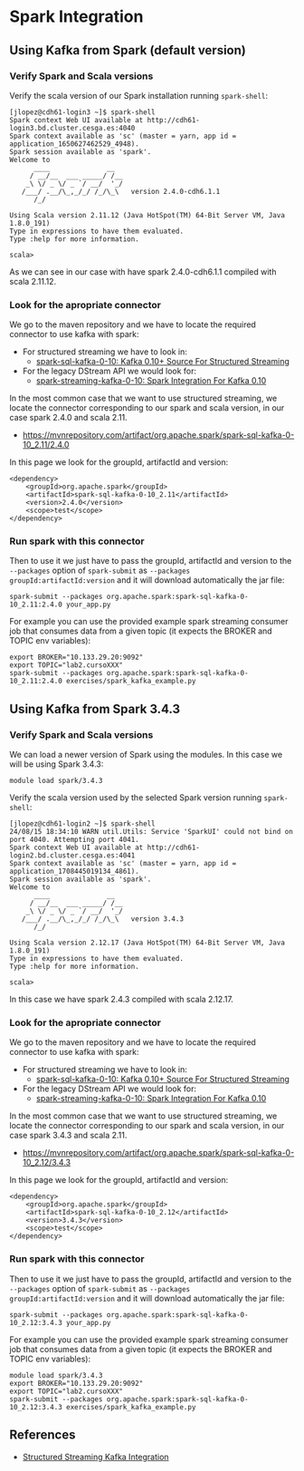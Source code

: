 # Spark Integration
## Using Kafka from Spark (default version)
### Verify Spark and Scala versions
Verify the scala version of our Spark installation running `spark-shell`:
```
[jlopez@cdh61-login3 ~]$ spark-shell
Spark context Web UI available at http://cdh61-login3.bd.cluster.cesga.es:4040
Spark context available as 'sc' (master = yarn, app id = application_1650627462529_4948).
Spark session available as 'spark'.
Welcome to
      ____              __
     / __/__  ___ _____/ /__
    _\ \/ _ \/ _ `/ __/  '_/
   /___/ .__/\_,_/_/ /_/\_\   version 2.4.0-cdh6.1.1
      /_/

Using Scala version 2.11.12 (Java HotSpot(TM) 64-Bit Server VM, Java 1.8.0_191)
Type in expressions to have them evaluated.
Type :help for more information.

scala>
```
As we can see in our case with have spark 2.4.0-cdh6.1.1 compiled with scala 2.11.12.

### Look for the apropriate connector
We go to the maven repository and we have to locate the required connector to use kafka with spark:
- For structured streaming we have to look in:
   - [spark-sql-kafka-0-10: Kafka 0.10+ Source For Structured Streaming](https://mvnrepository.com/artifact/org.apache.spark/spark-sql-kafka-0-10)
- For the legacy DStream API we would look for:
   - [spark-streaming-kafka-0-10: Spark Integration For Kafka 0.10](https://mvnrepository.com/artifact/org.apache.spark/spark-streaming-kafka-0-10)

In the most common case that we want to use structured streaming, we locate the connector corresponding to our spark and scala version, in our case spark 2.4.0 and scala 2.11.
- https://mvnrepository.com/artifact/org.apache.spark/spark-sql-kafka-0-10_2.11/2.4.0

In this page we look for the groupId, artifactId and version:
```
<dependency>
    <groupId>org.apache.spark</groupId>
    <artifactId>spark-sql-kafka-0-10_2.11</artifactId>
    <version>2.4.0</version>
    <scope>test</scope>
</dependency>
```

### Run spark with this connector
Then to use it we just have to pass the groupId, artifactId and version to the `--packages` option of `spark-submit` as `--packages groupId:artifactId:version` and it will download automatically the jar file:
```
spark-submit --packages org.apache.spark:spark-sql-kafka-0-10_2.11:2.4.0 your_app.py
```

For example you can use the provided example spark streaming consumer job that consumes data from a given topic (it expects the BROKER and TOPIC env variables):
```
export BROKER="10.133.29.20:9092"
export TOPIC="lab2.cursoXXX"
spark-submit --packages org.apache.spark:spark-sql-kafka-0-10_2.11:2.4.0 exercises/spark_kafka_example.py
```

## Using Kafka from Spark 3.4.3
### Verify Spark and Scala versions
We can load a newer version of Spark using the modules. In this case we will be using Spark 3.4.3:
```
module load spark/3.4.3
```

Verify the scala version used by the selected Spark version running `spark-shell`:
```
[jlopez@cdh61-login2 ~]$ spark-shell
24/08/15 18:34:10 WARN util.Utils: Service 'SparkUI' could not bind on port 4040. Attempting port 4041.
Spark context Web UI available at http://cdh61-login2.bd.cluster.cesga.es:4041
Spark context available as 'sc' (master = yarn, app id = application_1708445019134_4861).
Spark session available as 'spark'.
Welcome to
      ____              __
     / __/__  ___ _____/ /__
    _\ \/ _ \/ _ `/ __/  '_/
   /___/ .__/\_,_/_/ /_/\_\   version 3.4.3
      /_/

Using Scala version 2.12.17 (Java HotSpot(TM) 64-Bit Server VM, Java 1.8.0_191)
Type in expressions to have them evaluated.
Type :help for more information.

scala>
```
In this case we have spark 2.4.3 compiled with scala 2.12.17.

### Look for the apropriate connector
We go to the maven repository and we have to locate the required connector to use kafka with spark:
- For structured streaming we have to look in:
   - [spark-sql-kafka-0-10: Kafka 0.10+ Source For Structured Streaming](https://mvnrepository.com/artifact/org.apache.spark/spark-sql-kafka-0-10)
- For the legacy DStream API we would look for:
   - [spark-streaming-kafka-0-10: Spark Integration For Kafka 0.10](https://mvnrepository.com/artifact/org.apache.spark/spark-streaming-kafka-0-10)

In the most common case that we want to use structured streaming, we locate the connector corresponding to our spark and scala version, in our case spark 3.4.3 and scala 2.11.
- https://mvnrepository.com/artifact/org.apache.spark/spark-sql-kafka-0-10_2.12/3.4.3

In this page we look for the groupId, artifactId and version:
```
<dependency>
    <groupId>org.apache.spark</groupId>
    <artifactId>spark-sql-kafka-0-10_2.12</artifactId>
    <version>3.4.3</version>
    <scope>test</scope>
</dependency>
```

### Run spark with this connector
Then to use it we just have to pass the groupId, artifactId and version to the `--packages` option of `spark-submit` as `--packages groupId:artifactId:version` and it will download automatically the jar file:
```
spark-submit --packages org.apache.spark:spark-sql-kafka-0-10_2.12:3.4.3 your_app.py
```

For example you can use the provided example spark streaming consumer job that consumes data from a given topic (it expects the BROKER and TOPIC env variables):
```
module load spark/3.4.3
export BROKER="10.133.29.20:9092"
export TOPIC="lab2.cursoXXX"
spark-submit --packages org.apache.spark:spark-sql-kafka-0-10_2.12:3.4.3 exercises/spark_kafka_example.py
```

## References
- [Structured Streaming Kafka Integration](https://spark.apache.org/docs/latest/structured-streaming-kafka-integration.html)
